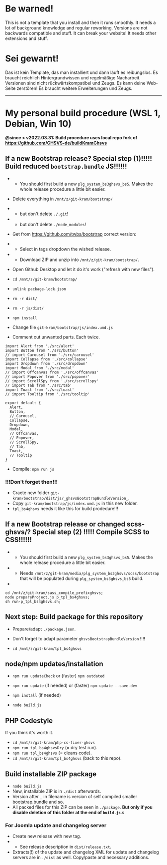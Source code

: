 # Be warned!
This is not a template that you install and then it runs smoothly. It needs a lot of background knowledge and regular reworking. Versions are not backwards compatible and stuff. It can break your website! It needs other extensions and stuff.

# Sei gewarnt!
Das ist kein Template, das man installiert und dann läuft es reibungslos. Es braucht reichlich Hintergrundwissen und regelmäßige Nacharbeit. Versionen sind nicht rückwärtskompatibel und Zeugs. Es kann deine Web-Seite zerstören! Es braucht weitere Erweiterungen und Zeugs.

----------------
# My personal build procedure (WSL 1, Debian, Win 10)

**@since > v2022.03.31: Build procedure uses local repo fork of https://github.com/GHSVS-de/buildKramGhsvs**

## If a new Bootstrap release? Special step (1)!!!!! Build reduced `bootstrap.bundle` JS!!!!!!
- - You should first build a new `plg_system_bs3ghsvs_bs5`. Makes the whole release procedure a little bit easier.

- Delete everything in `/mnt/z/git-kram/bootstrap/`
- - but don't delete `./.git`!
- - but don't delete `./node_modules`!
- Get from https://github.com/twbs/bootstrap correct version:
- - Select in tags dropdown the wished release.
- - Download ZIP and unzip into `/mnt/z/git-kram/bootstrap/`.
- Open Github Desktop and let it do it's work ("refresh with new files").
- `cd /mnt/z/git-kram/bootstrap/`
- `unlink package-lock.json`
- `rm -r dist/`
- `rm -r js/dist/`
- `npm install`
- Change file `git-kram/bootstrap/js/index.umd.js`
- Comment out unwanted parts. Each twice.

```
import Alert from './src/alert'
import Button from './src/button'
// import Carousel from './src/carousel'
import Collapse from './src/collapse'
import Dropdown from './src/dropdown'
import Modal from './src/modal'
// import Offcanvas from './src/offcanvas'
// import Popover from './src/popover'
// import ScrollSpy from './src/scrollspy'
// import Tab from './src/tab'
import Toast from './src/toast'
// import Tooltip from './src/tooltip'

export default {
  Alert,
  Button,
  // Carousel,
  Collapse,
  Dropdown,
  Modal,
  // Offcanvas,
  // Popover,
  // ScrollSpy,
  // Tab,
  Toast,
  // Tooltip
}
```

- Compile: `npm run js`

### !!!Don't forget then!!!
- Craete new folder `git-kram/bootstrap/dist/js/_ghsvsBootstrapBundleVersion_`.
- Copy `git-kram/bootstrap/js/index.umd.js` in this new folder.
- `tpl_bs4ghsvs` needs it like this for build prodedure!!!

## If a new Bootstrap release or changed scss-ghsvs/? Special step  (2) !!!!! Compile SCSS to CSS!!!!!!
- - You should first build a new `plg_system_bs3ghsvs_bs5`. Makes the whole release procedure a little bit easier.
- - Needs `/mnt/z/git-kram/media/plg_system_bs3ghsvs/scss/bootstrap` that will be populated during `plg_system_bs3ghsvs_bs5` build.
-
```
cd /mnt/z/git-kram/sass_compile_prefixghsvs;
node prepareProject.js p_tpl_bs4ghsvs;
sh run-p_tpl_bs4ghsvs.sh;
```

## Next step: Build package for this repository
- Prepare/adapt `./package.json`.
- Don't forget to adapt parameter `ghsvsBootstrapBundleVersion` !!!!

- `cd /mnt/z/git-kram/tpl_bs4ghsvs`

## node/npm updates/installation
- `npm run updateCheck` or (faster) `npm outdated`
- `npm run update` (if needed) or (faster) `npm update --save-dev`
- `npm install` (if needed)

- `node build.js`

## PHP Codestyle
If you think it's worth it.
- `cd /mnt/z/git-kram/php-cs-fixer-ghsvs`
- `npm run tpl_bs4ghsvsDry` (= dry test run).
- `npm run tpl_bs4ghsvs` (= cleans code).
- `cd /mnt/z/git-kram/tpl_bs4ghsvs` (back to this repo).

## Build installable ZIP package
- `node build.js`
- New, installable ZIP is in `./dist` afterwards.
- Version after `_` in filename is version of self compiled smaller bootstrap.bundle and so.
- All packed files for this ZIP can be seen in `./package`. **But only if you disable deletion of this folder at the end of `build.js`**.s

### For Joomla update and changelog server
- Create new release with new tag.
- - See release description in `dist/release.txt`.
- Extracts(!) of the update and changelog XML for update and changelog servers are in `./dist` as well. Copy/paste and necessary additions.

